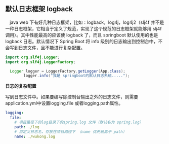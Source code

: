 ## 默认日志框架 logback

 java web 下有好几种日志框架，比如：logback，log4j，log4j2（slj4f 并不是一种日志框架，它相当于定义了规范，实现了这个规范的日志框架就能够用 slj4f 调用）。其中性能最高的应该使 logback 了，而且 springboot 默认使用的也是 logback 日志。默认情况下 Spring Boot 将 info 级别的日志输出到控制台中，不会写到日志文件，且不能进行复杂配置。



```java
import org.slf4j.Logger;
import org.slf4j.LoggerFactory;

  Logger logger = LoggerFactory.getLogger(App.class);
        logger.info("我是 springboot的默认日志系统.....");
```



**日志的复杂配置**

写到日志文件中。如果要编写除控制台输出之外的日志文件，则需要application.yml中设置logging.file 或者logging.path属性。

```yaml
logging:
  file:
    # 项目路径下的log目录下的spring.log 文件（默认名为 spring.log）
    path: ./log
    # 自定义日志名，存放在项目路径下 （name 优先级高于 path）
    name: ./wukong.log

```



## 